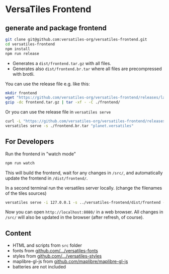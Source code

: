 # VersaTiles Frontend

## generate and package frontend

```bash
git clone git@github.com:versatiles-org/versatiles-frontend.git
cd versatiles-frontend
npm install
npm run release
```

- Generates a `dist/frontend.tar.gz` with all files.
- Generates also `dist/frontend.br.tar` where all files are precompressed with brotli.

You can use the release file e.g. like this:
```bash
mkdir frontend
wget "https://github.com/versatiles-org/versatiles-frontend/releases/latest/download/frontend.tar.gz"
gzip -dc frontend.tar.gz | tar -xf - -C ./frontend/
```

Or you can use the release file in `versatiles serve`
```bash
curl -L "https://github.com/versatiles-org/versatiles-frontend/releases/latest/download/frontend.br.tar" > ./frontend.br.tar
versatiles serve -s ./frontend.br.tar "planet.versatiles"
```

## For Developers

Run the frontend in "watch mode"
```bash
npm run watch
```
This will build the frontend, wait for any changes in `/src/`, and automatically update the frontend in `/dist/frontend/`.

In a second terminal run the versatiles server locally. (change the filenames of the tiles sources)
```bash
versatiles serve -i 127.0.0.1 -s ../versatiles-frontend/dist/frontend --minimal-recompression map1.versatiles map2.tar map3.mbtiles
```

Now you can open `http://localhost:8080/` in a web browser. All changes in `/src/` will also be updated in the browser (after refresh, of course).

## Content

- HTML and scripts from `src` folder
- fonts from [github.com/…/versatiles-fonts](https://github.com/versatiles-org/versatiles-fonts)
- styles from [github.com/…/versatiles-styles](https://github.com/versatiles-org/versatiles-styles)
- maplibre-gl-js from [github.com/maplibre/maplibre-gl-js](https://github.com/maplibre/maplibre-gl-js)
- batteries are not included
